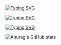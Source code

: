 [![Typing SVG](https://readme-typing-svg.demolab.com?font=Fira+Code&pause=1000&repeat=false&width=435&lines=%F0%9F%91%8B+Hello+World%2C+I%E2%80%99m+Aiden)](https://git.io/typing-svg)

[![Typing SVG](https://readme-typing-svg.demolab.com?font=Fira+Code&pause=1000&repeat=false&width=435&lines=%F0%9F%91%80+I%E2%80%99m+interested+in+Python)](https://git.io/typing-svg)

[![Typing SVG](https://readme-typing-svg.demolab.com?font=Fira+Code&pause=1000&repeat=false&width=435&lines=%F0%9F%8C%B1+I%E2%80%99m+currently+learning+Cyber+Security)](https://git.io/typing-svg)

![Anurag's GitHub stats](https://github-readme-stats.vercel.app/api?username=aiden-l&theme=merko&show_icons=true)
